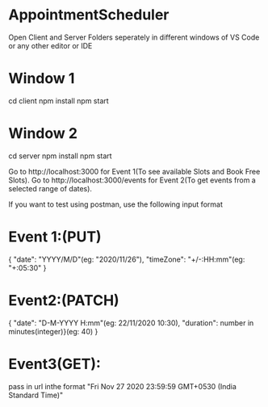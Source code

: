 # AppointmentScheduler

Open Client and Server Folders seperately in different windows of VS Code or any other editor or IDE

# Window 1
cd client
npm install
npm start

# Window 2
cd server
npm install 
npm start

Go to http://localhost:3000 for Event 1(To see available Slots and Book Free Slots).
Go to http://localhost:3000/events for Event 2(To get events from a selected range of dates).

If you want to test using postman, use the following input format
# Event 1:(PUT)
{
      "date": "YYYY/M/D"(eg: "2020/11/26"),
        "timeZone": "+/-:HH:mm"(eg: "+:05:30"
    }

# Event2:(PATCH)
{
"date": "D-M-YYYY H:mm"(eg: 22/11/2020 10:30),
"duration": number in minutes(integer)}(eg: 40)
}
# Event3(GET):
pass in url inthe format "Fri Nov 27 2020 23:59:59 GMT+0530 (India Standard Time)"
